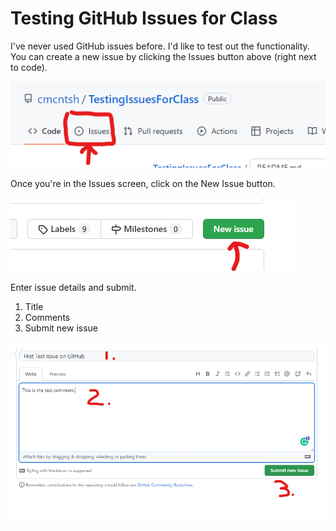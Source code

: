# Testing GitHub Issues for Class

I've never used GitHub issues before. I'd like to test out the functionality. You can create a new issue by clicking the Issues button above (right next to code).

![Issue Menu](https://github.com/cmcntsh/TestingIssuesForClass/blob/main/Issues.png?raw=true)

Once you're in the Issues screen, click on the New Issue button.

![New Issue Button](https://github.com/cmcntsh/TestingIssuesForClass/blob/main/newIssueButton.png?raw=true)

Enter issue details and submit.

1. Title
2. Comments
3. Submit new issue

![Submit Issue Steps](https://github.com/cmcntsh/TestingIssuesForClass/blob/main/submitIssueSteps.png?raw=true)
